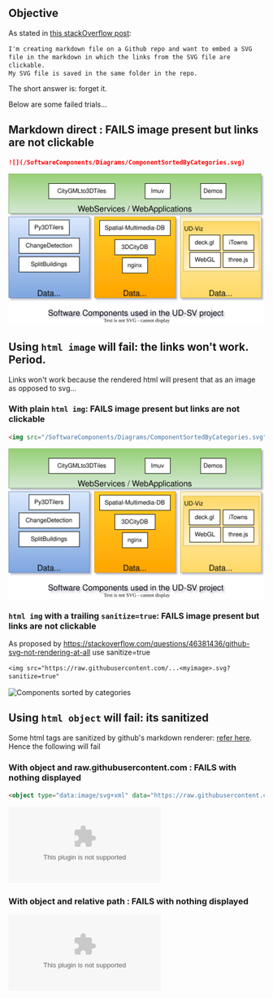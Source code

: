 ## Objective
As stated in [this stackOverflow post](https://stackoverflow.com/questions/70545385/github-markdown-svg-file-links-not-working):
```
I'm creating markdown file on a Github repo and want to embed a SVG 
file in the markdown in which the links from the SVG file are clickable.
My SVG file is saved in the same folder in the repo.
```
The short answer is: forget it.

Below are some failed trials...

## Markdown direct : FAILS image present but links are not clickable

```markdown
![](/SoftwareComponents/Diagrams/ComponentSortedByCategories.svg)
```

![](/SoftwareComponents/Diagrams/ComponentSortedByCategories.svg)

## Using `html image` will fail: the links won't work. Period. 

Links won't work because the rendered html will present that as
an image as opposed to svg...
     
### With plain `html img`: FAILS image present but links are not clickable

```html
<img src="/SoftwareComponents/Diagrams/ComponentSortedByCategories.svg" ....>
```

<img src="/SoftwareComponents/Diagrams/ComponentSortedByCategories.svg"
     align=center
     alt="Components sorted by categories"
     width="600"
     border="0">
     
### `html img` with a trailing `sanitize=true`: FAILS image present but links are not clickable
As proposed by https://stackoverflow.com/questions/46381436/github-svg-not-rendering-at-all use sanitize=true

```hmtl
<img src="https://raw.githubusercontent.com/...<myimage>.svg?sanitize=true"
```

<img src="https://raw.githubusercontent.com/VCityTeam/UD-SV/master/SoftwareComponents/Diagrams/ComponentSortedByCategories.svg?sanitize=true"
     align=center
     alt="Components sorted by categories"
     width="600"
     border="0">

## Using `html object` will fail: its sanitized
     
Some html tags are sanitized by github's markdown renderer: [refer here](https://github.com/github/markup/issues/245#issuecomment-682231577).
Hence the following will fail
     
### With object and raw.githubusercontent.com : FAILS with nothing displayed

```html
<object type="data:image/svg+xml" data="https://raw.githubusercontent.com/VCityTeam/UD-SV/master/SoftwareComponents/Diagrams/ComponentSortedByCategories.svg"></object>
```

<object type="data:image/svg+xml" data="https://raw.githubusercontent.com/VCityTeam/UD-SV/master/SoftwareComponents/Diagrams/ComponentSortedByCategories.svg"></object>

### With object and relative path : FAILS with nothing displayed
<object type="data:image/svg+xml" data="/SoftwareComponents/Diagrams/ComponentSortedByCategories.svg"></object>
